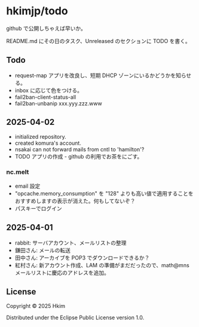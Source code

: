 # hkimjp/todo

github で公開しちゃえば早いか。

README.md にその日のタスク、Unreleased のセクションに TODO を書く。

## Todo

* request-map アプリを改良し、短期 DHCP ゾーンにいるかどうかを知らせる。
* inbox に応じて色をつける。
* fail2ban-client-status-all
* fail2ban-unbanip xxx.yyy.zzz.www


## 2025-04-02

* initialized repository.
* created komura's account.
* nsakai can not forward mails from cntl to 'hamilton'?
* TODO アプリの作成 - github の利用でお茶をにごす。

### nc.melt

* email 設定
* "opcache.memory_consumption" を "128" よりも高い値で適用することをおすすめしますの表示が消えた。何もしてないぞ？
* パスキーでログイン

## 2025-04-01

* rabbit: サーバアカウント、メールリストの整理
* 鎌田さん: メールの転送
* 田中さん: アーカイブを POP3 でダウンロードできるか？
* 紅村さん: 新アカウント作成、LAM の準備がまだだったので、math@mns メールリストに慶応のアドレスを追加。

## License

Copyright © 2025 Hkim

Distributed under the Eclipse Public License version 1.0.
